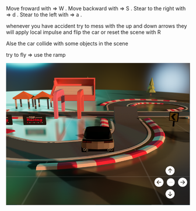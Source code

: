 Move froward with => W .
Move backward with  => S .
Stear to the right with  => d .
Stear to the left with => a .

whenever you have accident try to mess with the up and down arrows they will apply local impulse and flip the car or reset the scene with R

Alse the car collide with some objects in the scene

try to fly => use the ramp 

![car in the scene](https://github.com/miramgh/wandering-Car/blob/master/public/a.png)
